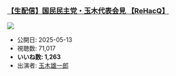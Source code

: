 ### [【生配信】国民民主党・玉木代表会見 【ReHacQ】](https://www.youtube.com/watch?v=y7abpd7esJQ)
[![](https://img.youtube.com/vi/y7abpd7esJQ/sddefault.jpg)](https://www.youtube.com/watch?v=y7abpd7esJQ)
-   公開日: 2025-05-13
-   視聴数: 71,017
-   **いいね数: 1,263**
-   出演者: [玉木雄一郎](/rehacq_fan/people/玉木雄一郎 "wikilink")
